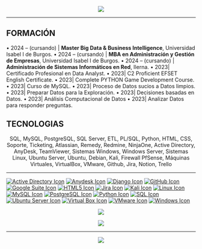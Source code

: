 <p align="center">
  <a href="https://www.linkedin.com/in/danireve/">
  <img src="https://readme-typing-svg.demolab.com?font=Play&size=60&pause=2000&color=green&center=true&random=true&width=700&height=79&lines=DANIEL REVERON" />
</a></p>
        
<hr style="border-color:green;">
<p></p>

## FORMACIÓN

•	2024 – (cursando) | **Master Big Data & Business Intelligence**, Universidad Isabel I de Burgos.
•	2024 – (cursando) | **MBA en Administración y Gestión de Empresas**, Universidad Isabel I de Burgos.
•	2024 – (cursando) | **Administración de Sistemas Informáticos en Red**, Ilerna.
•	2023| Certificado Profesional en Data Analyst.
•	2023| C2 Proficient EFSET English Certificate.
•	2023| Complete PYTHON Game Development Course.
•	2023| Curso de MySQL.
•	2023| Proceso de Datos sucios a Datos limpios.
•	2023| Preparar Datos para la Exploración.
•	2023| Decisiones basadas en Datos.
•	2023| Análisis Computacional de Datos
•	2023| Analizar Datos para responder preguntas.

## TECNOLOGIAS

<p align="center"> SQL, MySQL, PostgreSQL, SQL Server, ETL, PL/SQL, Python, HTML, CSS, Soporte, Ticketing, Atlassian, Remedy, Redmine, NinjaOne, Active Directory, AnyDesk, TeamViewer, Sistemas Windows, Windows Server, Sistemas Linux, Ubuntu Server, Ubuntu, Debian, Kali, Firewall PfSense, Máquinas Virtuales, VirtualBox, VMware, Github, Jira, Notion, Trello </p>

<hr style="border-color:green;">
<p></p>

[![Active Directory Icon](https://img.icons8.com/color/32/000000/active-directory.png)](https://www.microsoft.com/en-us/cloud-platform/active-directory)
[![Anydesk Icon](https://img.icons8.com/color/32/000000/anydesk.png)](https://www.anydesk.com/)
[![Django Icon](https://img.icons8.com/color/48/000000/django.png)](https://www.djangoproject.com/)
[![GitHub Icon](https://img.icons8.com/fluent/48/000000/github.png)](https://github.com/)
[![Google Suite Icon](https://img.icons8.com/color/32/000000/google-logo.png)](https://gsuite.google.com/)
[![HTML5 Icon](https://img.icons8.com/color/48/000000/html-5.png)](https://developer.mozilla.org/en-US/docs/Web/Guide/HTML/HTML5)
[![Jira Icon](https://img.icons8.com/color/48/000000/jira.png)](https://www.atlassian.com/software/jira)
[![Kali Icon](https://img.icons8.com/color/48/000000/kali-linux.png)](https://www.kali.org/)
[![Linux Icon](https://img.icons8.com/color/48/000000/linux.png)](https://www.linux.org/)
[![MySQL Icon](https://img.icons8.com/ios-filled/50/000000/mysql-logo.png)](https://www.mysql.com/)
[![PostgreSQL Icon](https://img.icons8.com/color/48/000000/postgreesql.png)](https://www.postgresql.org/)
[![Python Icon](https://img.icons8.com/color/48/000000/python.png)](https://www.python.org/)
[![SQL Icon](https://img.icons8.com/color/48/000000/sql.png)](https://en.wikipedia.org/wiki/SQL)
[![Ubuntu Server Icon](https://img.icons8.com/color/48/000000/ubuntu.png)](https://ubuntu.com/server)
[![Virtual Box Icon](https://img.icons8.com/color/48/000000/virtualbox.png)](https://www.virtualbox.org/)
[![VMware Icon](https://img.icons8.com/color/48/000000/vmware.png)](https://www.vmware.com/)
[![Windows Icon](https://img.icons8.com/color/48/000000/windows-10.png)](https://www.microsoft.com/en-us/windows)

<p align="center">
      <img src="https://github-readme-stats.vercel.app/api?username=sethejinn&theme=transparent&show_icons=true">
      <a href="https://github.com/iceyami/github-readme-stats">
      </a><p>
        
<p align="center">
<a href=https://github.com/sethejinn">
  <img align="center" src="https://github-readme-stats.vercel.app/api/top-langs/?username=sethejinn&langs_count=8" />
</a></p>

<hr style="border-color:green;">
<p></p>

<p align="center">
    <img src="https://img.freepik.com/premium-photo/intelligence-analyst-soldier-analyzing-data-information-scre-poster-design-2d-a4-creative-ideas_655090-1124832.jpg">
